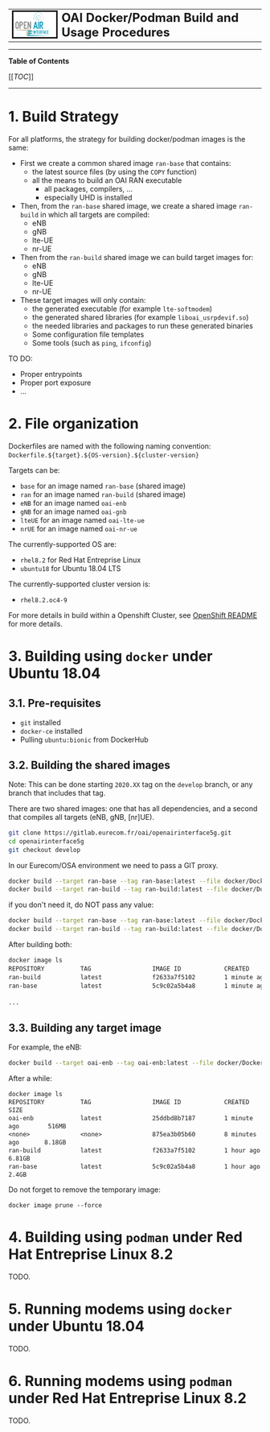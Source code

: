 <table style="border-collapse: collapse; border: none;">
  <tr style="border-collapse: collapse; border: none;">
    <td style="border-collapse: collapse; border: none;">
      <a href="http://www.openairinterface.org/">
         <img src="../doc/images/oai_final_logo.png" alt="" border=3 height=50 width=150>
         </img>
      </a>
    </td>
    <td style="border-collapse: collapse; border: none; vertical-align: center;">
      <b><font size = "5">OAI Docker/Podman Build and Usage Procedures</font></b>
    </td>
  </tr>
</table>

---

**Table of Contents**

[[_TOC_]]

---

# 1. Build Strategy #

For all platforms, the strategy for building docker/podman images is the same:

*  First we create a common shared image `ran-base` that contains:
   -  the latest source files (by using the `COPY` function)
   -  all the means to build an OAI RAN executable
      *  all packages, compilers, ...
      *  especially UHD is installed 
*  Then, from the `ran-base` shared image, we create a shared image `ran-build`
   in which all targets are compiled:
   -  eNB
   -  gNB
   -  lte-UE
   -  nr-UE
*  Then from the `ran-build` shared image we can build target images for:
   -  eNB
   -  gNB
   -  lte-UE
   -  nr-UE
*  These target images will only contain:
   -  the generated executable (for example `lte-softmodem`)
   -  the generated shared libraries (for example `liboai_usrpdevif.so`)
   -  the needed libraries and packages to run these generated binaries
   -  Some configuration file templates
   -  Some tools (such as `ping`, `ifconfig`)

TO DO:

-  Proper entrypoints
-  Proper port exposure
-  ...

# 2. File organization #

Dockerfiles are named with the following naming convention: `Dockerfile.${target}.${OS-version}.${cluster-version}`

Targets can be:

-  `base` for an image named `ran-base` (shared image)
-  `ran` for an image named `ran-build` (shared image)
-  `eNB` for an image named `oai-enb`
-  `gNB` for an image named `oai-gnb`
-  `lteUE` for an image named `oai-lte-ue`
-  `nrUE` for an image named `oai-nr-ue`

The currently-supported OS are:

- `rhel8.2` for Red Hat Entreprise Linux
- `ubuntu18` for Ubuntu 18.04 LTS

The currently-supported cluster version is:

- `rhel8.2.oc4-9`

For more details in build within a Openshift Cluster, see [OpenShift README](../openshift/README.md) for more details.

# 3. Building using `docker` under Ubuntu 18.04 #

## 3.1. Pre-requisites ##

* `git` installed
* `docker-ce` installed
* Pulling `ubuntu:bionic` from DockerHub

## 3.2. Building the shared images ##

Note: This can be done starting `2020.XX` tag on the `develop` branch, or any branch that includes that tag.

There are two shared images: one that has all dependencies, and a second that compiles all targets (eNB, gNB, [nr]UE).

```bash
git clone https://gitlab.eurecom.fr/oai/openairinterface5g.git
cd openairinterface5g
git checkout develop
```

In our Eurecom/OSA environment we need to pass a GIT proxy.

```bash
docker build --target ran-base --tag ran-base:latest --file docker/Dockerfile.base.ubuntu18 --build-arg NEEDED_GIT_PROXY="http://proxy.eurecom.fr:8080" .
docker build --target ran-build --tag ran-build:latest --file docker/Dockerfile.build.ubuntu18 --build-arg NEEDED_GIT_PROXY="http://proxy.eurecom.fr:8080" .
```

if you don't need it, do NOT pass any value:

```bash
docker build --target ran-base --tag ran-base:latest --file docker/Dockerfile.base.ubuntu18 .
docker build --target ran-build --tag ran-build:latest --file docker/Dockerfile.build.ubuntu18 .
```

After building both:

```bash
docker image ls
REPOSITORY          TAG                 IMAGE ID            CREATED             SIZE
ran-build           latest              f2633a7f5102        1 minute ago        6.81GB
ran-base            latest              5c9c02a5b4a8        1 minute ago        2.4GB

...
```

## 3.3. Building any target image ##

For example, the eNB:

```bash
docker build --target oai-enb --tag oai-enb:latest --file docker/Dockerfile.eNB.ubuntu18 .
```

After a while:

```
docker image ls
REPOSITORY          TAG                 IMAGE ID            CREATED             SIZE
oai-enb             latest              25ddbd8b7187        1 minute ago        516MB
<none>              <none>              875ea3b05b60        8 minutes ago       8.18GB
ran-build           latest              f2633a7f5102        1 hour ago          6.81GB
ran-base            latest              5c9c02a5b4a8        1 hour ago          2.4GB
```

Do not forget to remove the temporary image:

```
docker image prune --force
```

# 4. Building using `podman` under Red Hat Entreprise Linux 8.2 #

TODO.

# 5. Running modems using `docker` under Ubuntu 18.04 #

TODO.

# 6. Running modems using `podman` under Red Hat Entreprise Linux 8.2 #

TODO.
